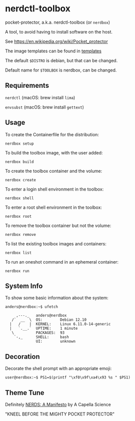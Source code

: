 # nerdctl-toolbox

pocket-protector, a.k.a. nerdctl-toolbox (or `nerdbox`)

A tool, to avoid having to install software on the host.

See <https://en.wikipedia.org/wiki/Pocket_protector>

The image templates can be found in [templates](templates)

The default `$DISTRO` is debian, but that can be changed.

Default name for `$TOOLBOX` is nerdbox, can be changed.

## Requirements

`nerdctl` (macOS: brew install `lima`)

`envsubst` (macOS: brew install `gettext`)

## Usage

To create the Containerfile for the distribution:

`nerdbox setup`

To build the toolbox image, with the user added:

`nerdbox build`

To create the toolbox container and the volume:

`nerdbox create`

To enter a login shell environment in the toolbox:

`nerdbox shell`

To enter a root shell environment in the toolbox:

`nerdbox root`

To remove the toolbox container but not the volume:

`nerdbox remove`

To list the existing toolbox images and containers:

`nerdbox list`

To run an oneshot command in an ephemeral container:

`nerdbox run`

## System Info

To show some basic information about the system:

```
anders@nerdbox:~$ ufetch

     ,---._   anders@nerdbox
   /`  __  \  OS:        Debian 12.10
  |   /    |  KERNEL:    Linux 6.11.0-14-generic
  |   `.__.`  UPTIME:    1 minute
   \          PACKAGES:  93
    `-,_      SHELL:     bash
              UI:        unknown

```

## Decoration

Decorate the shell prompt with an appropriate emoji:

```
user@nerdbox:~$ PS1=$(printf "\xf0\x9f\xa4\x93 %s " $PS1)
```

## Theme Tune

Definitely [NERDS: A Manifesto](https://youtu.be/6v9-Cp1Lkw4) by A Capella Science

"KNEEL BEFORE THE MIGHTY POCKET PROTECTOR"
